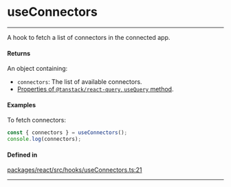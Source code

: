 # useConnectors
---

A hook to fetch a list of connectors in the connected app.

#### Returns

An object containing:
- `connectors`: The list of available connectors.
- [Properties of `@tanstack/react-query`, `useQuery` method](https://tanstack.com/query/latest/docs/framework/react/reference/useQuery).

#### Examples

To fetch connectors:
```ts
const { connectors } = useConnectors();
console.log(connectors);
```

#### Defined in

[packages/react/src/hooks/useConnectors.ts:21](https://github.com/LeoCourbassier/fuel-connectors/blob/9fb74b5f15e12bc00681e63ea33b85bae3773662/packages/react/src/hooks/useConnectors.ts#L21)

___
